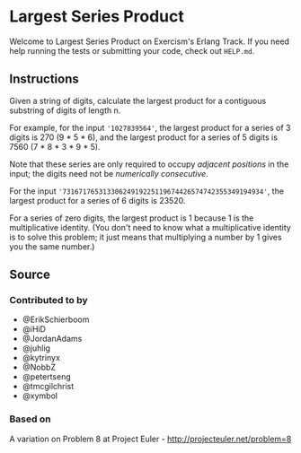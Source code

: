 # Largest Series Product

Welcome to Largest Series Product on Exercism's Erlang Track.
If you need help running the tests or submitting your code, check out `HELP.md`.

## Instructions

Given a string of digits, calculate the largest product for a contiguous
substring of digits of length n.

For example, for the input `'1027839564'`, the largest product for a
series of 3 digits is 270 (9 \* 5 \* 6), and the largest product for a
series of 5 digits is 7560 (7 \* 8 \* 3 \* 9 \* 5).

Note that these series are only required to occupy *adjacent positions*
in the input; the digits need not be *numerically consecutive*.

For the input `'73167176531330624919225119674426574742355349194934'`,
the largest product for a series of 6 digits is 23520.

For a series of zero digits, the largest product is 1 because 1 is the multiplicative identity.
(You don't need to know what a multiplicative identity is to solve this problem;
it just means that multiplying a number by 1 gives you the same number.)

## Source

### Contributed to by

- @ErikSchierboom
- @iHiD
- @JordanAdams
- @juhlig
- @kytrinyx
- @NobbZ
- @petertseng
- @tmcgilchrist
- @xymbol

### Based on

A variation on Problem 8 at Project Euler - http://projecteuler.net/problem=8